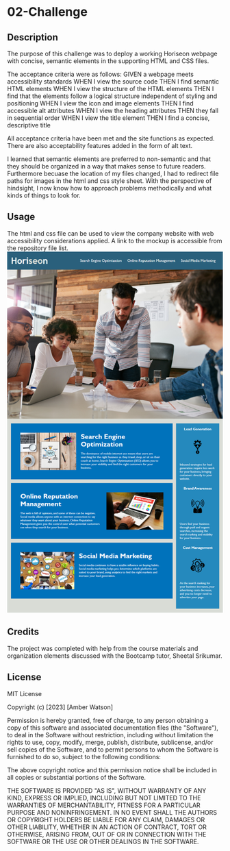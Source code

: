 # 02-Challenge

## Description

The purpose of this challenge was to deploy a working Horiseon webpage with concise, semantic elements in the supporting HTML and CSS files. 

The acceptance criteria were as follows: 
GIVEN a webpage meets accessibility standards
WHEN I view the source code
THEN I find semantic HTML elements
WHEN I view the structure of the HTML elements
THEN I find that the elements follow a logical structure independent of styling and positioning
WHEN I view the icon and image elements
THEN I find accessible alt attributes
WHEN I view the heading attributes
THEN they fall in sequential order
WHEN I view the title element
THEN I find a concise, descriptive title

All acceptance criteria have been met and the site functions as expected. There are also acceptability features added in the form of alt text. 

I learned that semantic elements are preferred to non-semantic and that they should be organized in a way that makes sense to future readers. Furthermore becuase the location of my files changed, I had to redirect file paths for images in the html and css style sheet. With the perspective of hindsight, I now know how to approach problems methodically and what kinds of things to look for. 

## Usage

The html and css file can be used to view the company website with web accessibility considerations applied. A link to the mockup is accessible from the repository file list. 
![Horiseon Website Mockup](01-html-css-git-homework-demo.png)

## Credits

The project was completed with help from the course materials and organization elements discussed with the Bootcamp tutor, Sheetal Srikumar.

## License

MIT License

Copyright (c) [2023] [Amber Watson]

Permission is hereby granted, free of charge, to any person obtaining a copy
of this software and associated documentation files (the "Software"), to deal
in the Software without restriction, including without limitation the rights
to use, copy, modify, merge, publish, distribute, sublicense, and/or sell
copies of the Software, and to permit persons to whom the Software is
furnished to do so, subject to the following conditions:

The above copyright notice and this permission notice shall be included in all
copies or substantial portions of the Software.

THE SOFTWARE IS PROVIDED "AS IS", WITHOUT WARRANTY OF ANY KIND, EXPRESS OR
IMPLIED, INCLUDING BUT NOT LIMITED TO THE WARRANTIES OF MERCHANTABILITY,
FITNESS FOR A PARTICULAR PURPOSE AND NONINFRINGEMENT. IN NO EVENT SHALL THE
AUTHORS OR COPYRIGHT HOLDERS BE LIABLE FOR ANY CLAIM, DAMAGES OR OTHER
LIABILITY, WHETHER IN AN ACTION OF CONTRACT, TORT OR OTHERWISE, ARISING FROM,
OUT OF OR IN CONNECTION WITH THE SOFTWARE OR THE USE OR OTHER DEALINGS IN THE
SOFTWARE.
